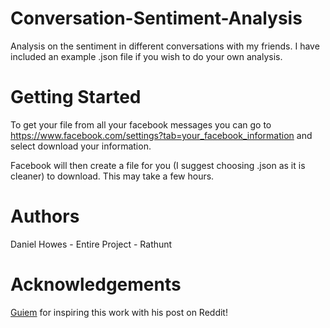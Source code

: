# Conversation-Sentiment-Analysis
Analysis on the sentiment in different conversations with my friends.
I have included an example .json file if you wish to do your own analysis.
# Getting Started 
To get your file from all your facebook messages you can go to https://www.facebook.com/settings?tab=your_facebook_information and select download your information.

Facebook will then create a file for you (I suggest choosing .json as it is cleaner) to download. This may take a few hours.

# Authors 
Daniel Howes - Entire Project - Rathunt 

# Acknowledgements 
[Guiem](https://github.com/guiem) for inspiring this work with his post on Reddit!
